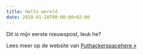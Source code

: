 ```yaml
---
title: Hallo wereld
date: 2018-01-28T00:00:00+02:00
---
```


Dit is mijn eerste nieuwspost, leuk he?

Lees meer op de website van [Puthackerspacehere &raquo;](#)